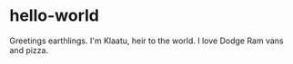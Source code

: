 # hello-world

Greetings earthlings.
I'm Klaatu, heir to the world. 
I love Dodge Ram vans and pizza.
